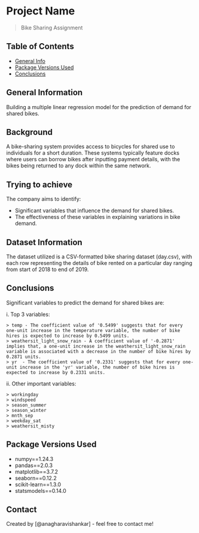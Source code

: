 # Project Name
> Bike Sharing Assignment


## Table of Contents
* [General Info](#general-information)
* [Package Versions Used](#package-versions-used)
* [Conclusions](#conclusions)


## General Information
Building a multiple linear regression model for the prediction of demand for shared bikes.

## Background
A bike-sharing system provides access to bicycles for shared use to individuals for a short duration. These systems typically feature docks where users can borrow bikes after inputting payment details, with the bikes being returned to any dock within the same network.

## Trying to achieve
The company aims to identify:
  - Significant variables that influence the demand for shared bikes.
  - The effectiveness of these variables in explaining variations in bike demand.

## Dataset Information
The dataset utilized is a CSV-formatted bike sharing dataset (day.csv), with each row representing the details of bike rented on a particular day ranging from start of 2018 to end of 2019.


## Conclusions
Significant variables to predict the demand for shared bikes are:

i. Top 3 variables: 

    > temp - The coefficient value of '0.5499' suggests that for every one-unit increase in the temperature variable, the number of bike hires is expected to increase by 0.5499 units.
    > weathersit_light_snow_rain - A coefficient value of '-0.2871' implies that, a one-unit increase in the weathersit_light_snow_rain variable is associated with a decrease in the number of bike hires by 0.2871 units.
    > yr  - The coefficient value of '0.2331' suggests that for every one-unit increase in the 'yr' variable, the number of bike hires is expected to increase by 0.2331 units.
    
ii. Other important variables:

    > workingday                                       
    > windspeed                   
    > season_summer                
    > season_winter                
    > mnth_sep                     
    > weekday_sat                  
    > weathersit_misty 


## Package Versions Used
- numpy==1.24.3
- pandas==2.0.3
- matplotlib==3.7.2
- seaborn==0.12.2
- scikit-learn==1.3.0
- statsmodels==0.14.0


## Contact
Created by [@anagharavishankar] - feel free to contact me!
